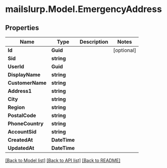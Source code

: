 # mailslurp.Model.EmergencyAddress
## Properties

Name | Type | Description | Notes
------------ | ------------- | ------------- | -------------
**Id** | **Guid** |  | [optional] 
**Sid** | **string** |  | 
**UserId** | **Guid** |  | 
**DisplayName** | **string** |  | 
**CustomerName** | **string** |  | 
**Address1** | **string** |  | 
**City** | **string** |  | 
**Region** | **string** |  | 
**PostalCode** | **string** |  | 
**PhoneCountry** | **string** |  | 
**AccountSid** | **string** |  | 
**CreatedAt** | **DateTime** |  | 
**UpdatedAt** | **DateTime** |  | 

[[Back to Model list]](../README#documentation-for-models) [[Back to API list]](../README#documentation-for-api-endpoints) [[Back to README]](../README)

